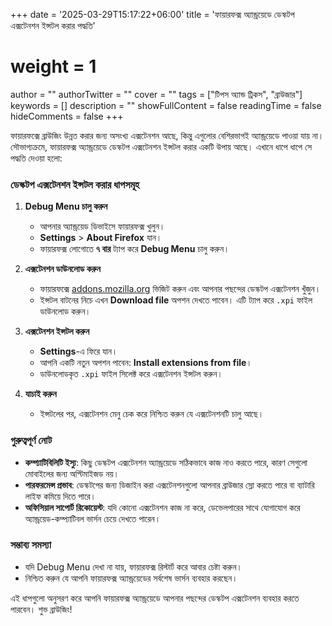 +++
date = '2025-03-29T15:17:22+06:00'
title = 'ফায়ারফক্স অ্যান্ড্রয়েডে ডেস্কটপ এক্সটেনশন ইন্সটল করার পদ্ধতি'
# weight = 1
author = ""
authorTwitter = "" 
cover = ""
tags = ["টিপস অ্যান্ড ট্রিকস", "ব্রাউজার"]
keywords = []
description = ""
showFullContent = false
readingTime = false
hideComments = false
+++

ফায়ারফক্সে ব্রাউজিং উন্নত করার জন্য অসংখ্য এক্সটেনশন আছে, কিন্তু এগুলোর বেশিরভাগই অ্যান্ড্রয়েডে পাওয়া যায় না। সৌভাগ্যক্রমে, ফায়ারফক্স অ্যান্ড্রয়েডে ডেস্কটপ এক্সটেনশন ইন্সটল করার একটি উপায় আছে। এখানে ধাপে ধাপে সে পদ্ধতি দেওয়া হলো:

### ডেস্কটপ এক্সটেনশন ইন্সটল করার ধাপসমূহ

1. **Debug Menu চালু করুন**  
   - আপনার অ্যান্ড্রয়েড ডিভাইসে ফায়ারফক্স খুলুন।  
   - **Settings** > **About Firefox** যান।  
   - ফায়ারফক্স লোগোতে **৭ বার** ট্যাপ করে **Debug Menu** চালু করুন।  

2. **এক্সটেনশন ডাউনলোড করুন**  
   - ফায়ারফক্সে [addons.mozilla.org](https://addons.mozilla.org) ভিজিট করুন এবং আপনার পছন্দের ডেস্কটপ এক্সটেনশন খুঁজুন।  
   - ইন্সটল বাটনের নিচে এখন **Download file** অপশন দেখতে পাবেন। এটি ট্যাপ করে `.xpi` ফাইল ডাউনলোড করুন।  

3. **এক্সটেনশন ইন্সটল করুন**  
   - **Settings**-এ ফিরে যান।  
   - আপনি একটি নতুন অপশন পাবেন: **Install extensions from file**।  
   - ডাউনলোডকৃত `.xpi` ফাইল সিলেক্ট করে এক্সটেনশন ইন্সটল করুন।  

4. **যাচাই করুন**  
   - ইন্সটলের পর, এক্সটেনশন মেনু চেক করে নিশ্চিত করুন যে এক্সটেনশনটি চালু আছে।  

### গুরুত্বপূর্ণ নোট
- **কম্প্যাটিবিলিটি ইস্যু**: কিছু ডেস্কটপ এক্সটেনশন অ্যান্ড্রয়েডে সঠিকভাবে কাজ নাও করতে পারে, কারণ সেগুলো মোবাইলের জন্য অপ্টিমাইজড নয়।  
- **পারফরমেন্স প্রভাব**: ডেস্কটপের জন্য ডিজাইন করা এক্সটেনশনগুলো আপনার ব্রাউজার স্লো করতে পারে বা ব্যাটারি লাইফ কমিয়ে দিতে পারে।
- **অফিসিয়াল সাপোর্ট রিকোয়েস্ট**: যদি কোনো এক্সটেনশন কাজ না করে, ডেভেলপারের সাথে যোগাযোগ করে অ্যান্ড্রয়েড-কম্প্যাটিবল ভার্সন চেয়ে দেখতে পারেন।  

### সম্ভাব্য সমস্যা
- যদি Debug Menu দেখা না যায়, ফায়ারফক্স রিস্টার্ট করে আবার চেষ্টা করুন।  
- নিশ্চিত করুন যে আপনি ফায়ারফক্স অ্যান্ড্রয়েডের সর্বশেষ ভার্সন ব্যবহার করছেন।  

এই ধাপগুলো অনুসরণ করে আপনি ফায়ারফক্স অ্যান্ড্রয়েডে আপনার পছন্দের ডেস্কটপ এক্সটেনশন ব্যবহার করতে পারবেন। শুভ ব্রাউজিং!
